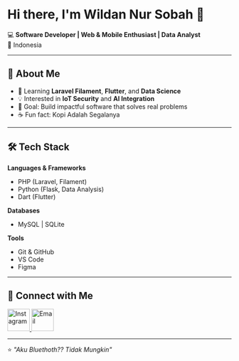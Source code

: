 # Hi there, I'm Wildan Nur Sobah 👋

💻 **Software Developer | Web & Mobile Enthusiast | Data Analyst**  
📍 Indonesia

---

## 🚀 About Me
- 🌱 Learning **Laravel Filament**, **Flutter**, and **Data Science**
- 💡 Interested in **IoT Security** and **AI Integration**
- 🎯 Goal: Build impactful software that solves real problems
- ☕ Fun fact: Kopi Adalah Segalanya

---

## 🛠 Tech Stack
**Languages & Frameworks**
- PHP (Laravel, Filament)
- Python (Flask, Data Analysis)
- Dart (Flutter)

**Databases**
- MySQL | SQLite

**Tools**
- Git & GitHub
- VS Code
- Figma

---

## 🔗 Connect with Me
<a href="https://instagram.com/username" target="_blank">
  <img src="https://static.vecteezy.com/system/resources/previews/018/910/697/original/instagram-mobile-app-logo-instagram-app-icon-ig-app-free-free-vector.jpg" alt="Instagram" width="50">
</a>

<a href="mailto:email@example.com">
  <img src="https://static.vecteezy.com/system/resources/previews/022/484/516/original/google-mail-gmail-icon-logo-symbol-free-png.png" alt="Email" width="50">
</a>


---
⭐️ *"Aku Bluethoth?? Tidak Mungkin"*
